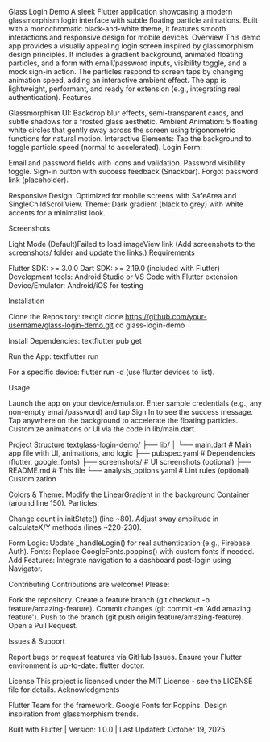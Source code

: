 Glass Login Demo
A sleek Flutter application showcasing a modern glassmorphism login interface with subtle floating particle animations. Built with a monochromatic black-and-white theme, it features smooth interactions and responsive design for mobile devices.
Overview
This demo app provides a visually appealing login screen inspired by glassmorphism design principles. It includes a gradient background, animated floating particles, and a form with email/password inputs, visibility toggle, and a mock sign-in action. The particles respond to screen taps by changing animation speed, adding an interactive ambient effect.
The app is lightweight, performant, and ready for extension (e.g., integrating real authentication).
Features

Glassmorphism UI: Backdrop blur effects, semi-transparent cards, and subtle shadows for a frosted glass aesthetic.
Ambient Animation: 5 floating white circles that gently sway across the screen using trigonometric functions for natural motion.
Interactive Elements: Tap the background to toggle particle speed (normal to accelerated).
Login Form:

Email and password fields with icons and validation.
Password visibility toggle.
Sign-in button with success feedback (Snackbar).
Forgot password link (placeholder).


Responsive Design: Optimized for mobile screens with SafeArea and SingleChildScrollView.
Theme: Dark gradient (black to grey) with white accents for a minimalist look.

Screenshots











Light Mode (Default)Failed to load imageView link
(Add screenshots to the screenshots/ folder and update the links.)
Requirements

Flutter SDK: >= 3.0.0
Dart SDK: >= 2.19.0 (included with Flutter)
Development tools: Android Studio or VS Code with Flutter extension
Device/Emulator: Android/iOS for testing

Installation

Clone the Repository:
textgit clone https://github.com/your-username/glass-login-demo.git
cd glass-login-demo

Install Dependencies:
textflutter pub get

Run the App:
textflutter run

For a specific device: flutter run -d <device-id> (use flutter devices to list).



Usage

Launch the app on your device/emulator.
Enter sample credentials (e.g., any non-empty email/password) and tap Sign In to see the success message.
Tap anywhere on the background to accelerate the floating particles.
Customize animations or UI via the code in lib/main.dart.

Project Structure
textglass-login-demo/
├── lib/
│   └── main.dart          # Main app file with UI, animations, and logic
├── pubspec.yaml           # Dependencies (flutter, google_fonts)
├── screenshots/           # UI screenshots (optional)
├── README.md              # This file
└── analysis_options.yaml  # Lint rules (optional)
Customization

Colors & Theme: Modify the LinearGradient in the background Container (around line 150).
Particles:

Change count in initState() (line ~80).
Adjust sway amplitude in calculateX/Y methods (lines ~220-230).


Form Logic: Update _handleLogin() for real authentication (e.g., Firebase Auth).
Fonts: Replace GoogleFonts.poppins() with custom fonts if needed.
Add Features: Integrate navigation to a dashboard post-login using Navigator.

Contributing
Contributions are welcome! Please:

Fork the repository.
Create a feature branch (git checkout -b feature/amazing-feature).
Commit changes (git commit -m 'Add amazing feature').
Push to the branch (git push origin feature/amazing-feature).
Open a Pull Request.

Issues & Support

Report bugs or request features via GitHub Issues.
Ensure your Flutter environment is up-to-date: flutter doctor.

License
This project is licensed under the MIT License - see the LICENSE file for details.
Acknowledgments

Flutter Team for the framework.
Google Fonts for Poppins.
Design inspiration from glassmorphism trends.


Built with Flutter | Version: 1.0.0 | Last Updated: October 19, 2025
